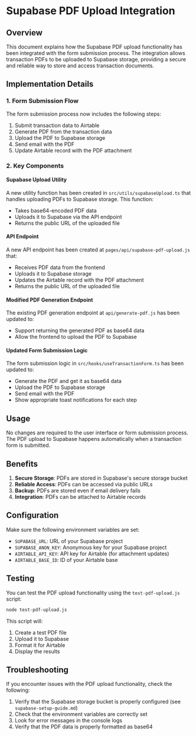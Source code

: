 # Supabase PDF Upload Integration

## Overview

This document explains how the Supabase PDF upload functionality has been integrated with the form submission process. The integration allows transaction PDFs to be uploaded to Supabase storage, providing a secure and reliable way to store and access transaction documents.

## Implementation Details

### 1. Form Submission Flow

The form submission process now includes the following steps:

1. Submit transaction data to Airtable
2. Generate PDF from the transaction data
3. Upload the PDF to Supabase storage
4. Send email with the PDF
5. Update Airtable record with the PDF attachment

### 2. Key Components

#### Supabase Upload Utility

A new utility function has been created in `src/utils/supabaseUpload.ts` that handles uploading PDFs to Supabase storage. This function:

- Takes base64-encoded PDF data
- Uploads it to Supabase via the API endpoint
- Returns the public URL of the uploaded file

#### API Endpoint

A new API endpoint has been created at `pages/api/supabase-pdf-upload.js` that:

- Receives PDF data from the frontend
- Uploads it to Supabase storage
- Updates the Airtable record with the PDF attachment
- Returns the public URL of the uploaded file

#### Modified PDF Generation Endpoint

The existing PDF generation endpoint at `api/generate-pdf.js` has been updated to:

- Support returning the generated PDF as base64 data
- Allow the frontend to upload the PDF to Supabase

#### Updated Form Submission Logic

The form submission logic in `src/hooks/useTransactionForm.ts` has been updated to:

- Generate the PDF and get it as base64 data
- Upload the PDF to Supabase storage
- Send email with the PDF
- Show appropriate toast notifications for each step

## Usage

No changes are required to the user interface or form submission process. The PDF upload to Supabase happens automatically when a transaction form is submitted.

## Benefits

1. **Secure Storage**: PDFs are stored in Supabase's secure storage bucket
2. **Reliable Access**: PDFs can be accessed via public URLs
3. **Backup**: PDFs are stored even if email delivery fails
4. **Integration**: PDFs can be attached to Airtable records

## Configuration

Make sure the following environment variables are set:

- `SUPABASE_URL`: URL of your Supabase project
- `SUPABASE_ANON_KEY`: Anonymous key for your Supabase project
- `AIRTABLE_API_KEY`: API key for Airtable (for attachment updates)
- `AIRTABLE_BASE_ID`: ID of your Airtable base

## Testing

You can test the PDF upload functionality using the `test-pdf-upload.js` script:

```bash
node test-pdf-upload.js
```

This script will:

1. Create a test PDF file
2. Upload it to Supabase
3. Format it for Airtable
4. Display the results

## Troubleshooting

If you encounter issues with the PDF upload functionality, check the following:

1. Verify that the Supabase storage bucket is properly configured (see `supabase-setup-guide.md`)
2. Check that the environment variables are correctly set
3. Look for error messages in the console logs
4. Verify that the PDF data is properly formatted as base64